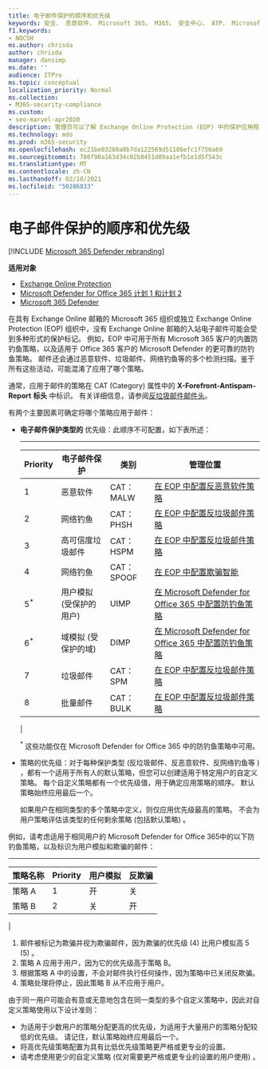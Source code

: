 ```yaml
---
title: 电子邮件保护的顺序和优先级
keywords: 安全， 恶意软件， Microsoft 365， M365， 安全中心， ATP， Microsoft Defender ATP， Office 365 ATP， Azure ATP
f1.keywords:
- NOCSH
ms.author: chrisda
author: chrisda
manager: dansimp
ms.date: ''
audience: ITPro
ms.topic: conceptual
localization_priority: Normal
ms.collection:
- M365-security-compliance
ms.custom:
- seo-marvel-apr2020
description: 管理员可以了解 Exchange Online Protection (EOP) 中的保护应用程序顺序，以及保护策略中的优先级值如何确定应用哪个策略。
ms.technology: mdo
ms.prod: m365-security
ms.openlocfilehash: ec21be03280a8b7da122569d51186efc1f756a69
ms.sourcegitcommit: 786f90a163d34c02b8451d09aa1efb1e1d5f543c
ms.translationtype: MT
ms.contentlocale: zh-CN
ms.lasthandoff: 02/18/2021
ms.locfileid: "50286833"
---
```

# <a name="order-and-precedence-of-email-protection"></a>电子邮件保护的顺序和优先级

[!INCLUDE [Microsoft 365 Defender rebranding](../includes/microsoft-defender-for-office.md)]

**适用对象**
- [Exchange Online Protection](exchange-online-protection-overview.md)
- [Microsoft Defender for Office 365 计划 1 和计划 2](office-365-atp.md)
- [Microsoft 365 Defender](../mtp/microsoft-threat-protection.md)

在具有 Exchange Online 邮箱的 Microsoft 365 组织或独立 Exchange Online Protection (EOP) 组织中，没有 Exchange Online 邮箱的入站电子邮件可能会受到多种形式的保护标记。 例如，EOP 中可用于所有 Microsoft 365 客户的内置防钓鱼策略，以及适用于 Office 365 客户的 Microsoft Defender 的更可靠的防钓鱼策略。 邮件还会通过恶意软件、垃圾邮件、网络钓鱼等的多个检测扫描。鉴于所有这些活动，可能混淆了应用了哪个策略。

通常，应用于邮件的策略在 CAT (Category) 属性中的 **X-Forefront-Antispam-Report** **标头** 中标识。 有关详细信息，请参阅[反垃圾邮件邮件头](anti-spam-message-headers.md)。

有两个主要因素可确定将哪个策略应用于邮件：

- **电子邮件保护类型的** 优先级：此顺序不可配置，如下表所述：

  ****

  |Priority|电子邮件保护|类别|管理位置|
  |---|---|---|---|
  |1 |恶意软件|CAT：MALW|[在 EOP 中配置反恶意软件策略](configure-anti-malware-policies.md)|
  |2 |网络钓鱼|CAT：PHSH|[在 EOP 中配置反垃圾邮件策略](configure-your-spam-filter-policies.md)|
  |3 |高可信度垃圾邮件|CAT：HSPM|[在 EOP 中配置反垃圾邮件策略](configure-your-spam-filter-policies.md)|
  |4 |网络钓鱼|CAT：SPOOF|[在 EOP 中配置欺骗智能](learn-about-spoof-intelligence.md)|
  |5<sup>\*</sup>|用户模拟 (受保护的用户) |UIMP|[在 Microsoft Defender for Office 365 中配置防钓鱼策略](configure-atp-anti-phishing-policies.md)|
  |6<sup>\*</sup>|域模拟 (受保护的域) |DIMP|[在 Microsoft Defender for Office 365 中配置防钓鱼策略](configure-atp-anti-phishing-policies.md)|
  |7 |垃圾邮件|CAT：SPM|[在 EOP 中配置反垃圾邮件策略](configure-your-spam-filter-policies.md)|
  |8 |批量邮件|CAT：BULK|[在 EOP 中配置反垃圾邮件策略](configure-your-spam-filter-policies.md)|
  |

  <sup>\*</sup> 这些功能仅在 Microsoft Defender for Office 365 中的防钓鱼策略中可用。

- 策略的优先级：对于每种保护类型 (反垃圾邮件、反恶意软件、反网络钓鱼等 ) ，都有一个适用于所有人的默认策略，但您可以创建适用于特定用户的自定义策略。 每个自定义策略都有一个优先级值，用于确定应用策略的顺序。 默认策略始终应用最后一个。

  如果用户在相同类型的多个策略中定义，则仅应用优先级最高的策略。 不会为用户策略评估该类型的任何剩余策略 (包括默认策略) 。

例如，请考虑适用于相同用户的 Microsoft Defender for Office 365中的以下防钓鱼策略，以及标识为用户模拟和欺骗的邮件：

  ****

  |策略名称|Priority|用户模拟|反欺骗|
  |---|---|---|---|
  |策略 A|1 |开|关|
  |策略 B|2 |关|开|
  |

1. 邮件被标记为欺骗并视为欺骗邮件，因为欺骗的优先级 (4) 比用户模拟高 5 (5) 。
2. 策略 A 应用于用户，因为它的优先级高于策略 B。
3. 根据策略 A 中的设置，不会对邮件执行任何操作，因为策略中已关闭反欺骗。
4. 策略处理将停止，因此策略 B 从不应用于用户。

由于同一用户可能会有意或无意地包含在同一类型的多个自定义策略中，因此对自定义策略使用以下设计准则：

- 为适用于少数用户的策略分配更高的优先级，为适用于大量用户的策略分配较低的优先级。 请记住，默认策略始终应用最后一个。
- 将高优先级策略配置为具有比低优先级策略更严格或更专业的设置。
- 请考虑使用更少的自定义策略 (仅对需要更严格或更专业的设置的用户使用) 。
